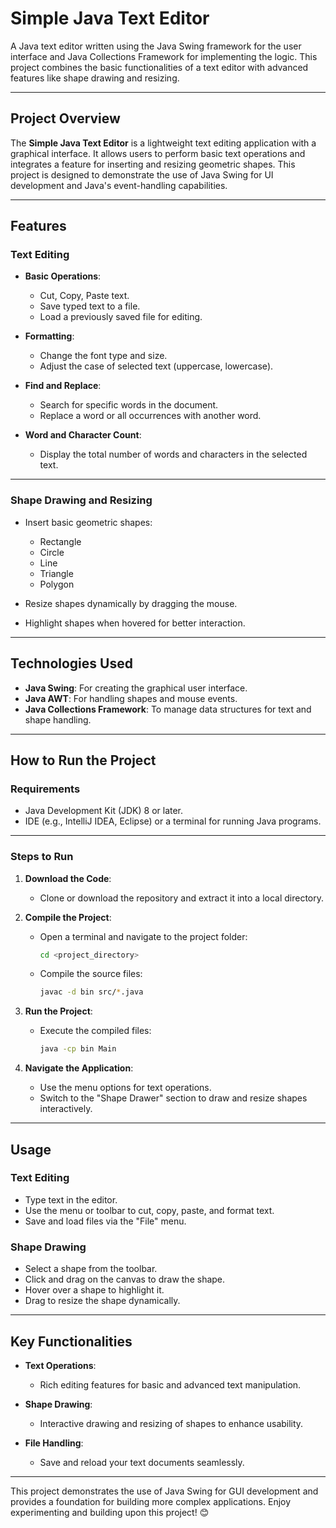 # **Simple Java Text Editor**

A Java text editor written using the Java Swing framework for the user interface and Java Collections Framework for implementing the logic. This project combines the basic functionalities of a text editor with advanced features like shape drawing and resizing.

---

## **Project Overview**

The **Simple Java Text Editor** is a lightweight text editing application with a graphical interface. It allows users to perform basic text operations and integrates a feature for inserting and resizing geometric shapes. This project is designed to demonstrate the use of Java Swing for UI development and Java's event-handling capabilities.

---

## **Features**

### **Text Editing**
- **Basic Operations**:
  - Cut, Copy, Paste text.
  - Save typed text to a file.
  - Load a previously saved file for editing.

- **Formatting**:
  - Change the font type and size.
  - Adjust the case of selected text (uppercase, lowercase).

- **Find and Replace**:
  - Search for specific words in the document.
  - Replace a word or all occurrences with another word.

- **Word and Character Count**:
  - Display the total number of words and characters in the selected text.

---

### **Shape Drawing and Resizing**
- Insert basic geometric shapes:
  - Rectangle
  - Circle
  - Line
  - Triangle
  - Polygon

- Resize shapes dynamically by dragging the mouse.

- Highlight shapes when hovered for better interaction.

---

## **Technologies Used**

- **Java Swing**: For creating the graphical user interface.
- **Java AWT**: For handling shapes and mouse events.
- **Java Collections Framework**: To manage data structures for text and shape handling.

---

## **How to Run the Project**

### **Requirements**
- Java Development Kit (JDK) 8 or later.
- IDE (e.g., IntelliJ IDEA, Eclipse) or a terminal for running Java programs.

---

### **Steps to Run**

1. **Download the Code**:
   - Clone or download the repository and extract it into a local directory.

2. **Compile the Project**:
   - Open a terminal and navigate to the project folder:
     ```bash
     cd <project_directory>
     ```
   - Compile the source files:
     ```bash
     javac -d bin src/*.java
     ```

3. **Run the Project**:
   - Execute the compiled files:
     ```bash
     java -cp bin Main
     ```

4. **Navigate the Application**:
   - Use the menu options for text operations.
   - Switch to the "Shape Drawer" section to draw and resize shapes interactively.

---

## **Usage**

### **Text Editing**
- Type text in the editor.
- Use the menu or toolbar to cut, copy, paste, and format text.
- Save and load files via the "File" menu.

### **Shape Drawing**
- Select a shape from the toolbar.
- Click and drag on the canvas to draw the shape.
- Hover over a shape to highlight it.
- Drag to resize the shape dynamically.

---

## **Key Functionalities**

- **Text Operations**:
  - Rich editing features for basic and advanced text manipulation.

- **Shape Drawing**:
  - Interactive drawing and resizing of shapes to enhance usability.

- **File Handling**:
  - Save and reload your text documents seamlessly.

---

This project demonstrates the use of Java Swing for GUI development and provides a foundation for building more complex applications. Enjoy experimenting and building upon this project! 😊
